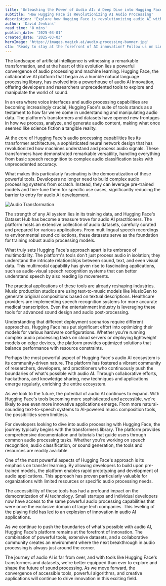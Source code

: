```yaml
---
title: 'Unleashing the Power of Audio AI: A Deep Dive into Hugging Face''s Audio Processing Revolution'
subtitle: 'How Hugging Face is Revolutionizing AI Audio Processing'
description: 'Explore how Hugging Face is revolutionizing audio AI with its powerful transformer architecture and extensive dataset hub. From speech recognition to music generation, discover how this platform is democratizing audio processing technology and fostering innovation across industries.'
author: 'David Jenkins'
read_time: '8 mins'
publish_date: '2025-03-01'
created_date: '2025-03-03'
heroImage: 'https://images.magick.ai/audio-processing-banner.jpg'
cta: 'Ready to stay at the forefront of AI innovation? Follow us on LinkedIn for the latest insights and updates on groundbreaking developments in audio AI and machine learning technology.'
---
```


The landscape of artificial intelligence is witnessing a remarkable transformation, and at the heart of this evolution lies a powerful convergence of audio processing and machine learning. Hugging Face, the collaborative AI platform that began as a humble natural language processing library, has evolved into a powerhouse of audio AI innovation, offering developers and researchers unprecedented tools to explore and manipulate the world of sound.

In an era where voice interfaces and audio processing capabilities are becoming increasingly crucial, Hugging Face's suite of tools stands as a testament to how far we've come in understanding and manipulating audio data. The platform's transformers and datasets have opened new frontages in how we process, analyze, and generate audio content, making what once seemed like science fiction a tangible reality.

At the core of Hugging Face's audio processing capabilities lies its transformer architecture, a sophisticated neural network design that has revolutionized how machines understand and process audio signals. These transformers have demonstrated remarkable versatility, handling everything from basic speech recognition to complex audio classification tasks with unprecedented accuracy.

What makes this particularly fascinating is the democratization of these powerful tools. Developers no longer need to build complex audio processing systems from scratch. Instead, they can leverage pre-trained models and fine-tune them for specific use cases, significantly reducing the barrier to entry for audio AI development.

![Audio Transformation](https://i.magick.ai/PIXE/1738406181100_magick_img.webp)

The strength of any AI system lies in its training data, and Hugging Face's Dataset Hub has become a treasure trove for audio AI practitioners. The platform hosts an extensive collection of audio datasets, carefully curated and prepared for various applications. From multilingual speech recordings to environmental sound collections, these datasets serve as the foundation for training robust audio processing models.

What truly sets Hugging Face's approach apart is its embrace of multimodality. The platform's tools don't just process audio in isolation; they understand the intricate relationships between sound, text, and even visual data. This multimodal capability has given rise to fascinating applications, such as audio-visual speech recognition systems that can better understand speech by also reading lip movements.

The practical applications of these tools are already reshaping industries. Music production studios are using text-to-music models like MusicGen to generate original compositions based on textual descriptions. Healthcare providers are implementing speech recognition systems for more accurate medical transcription. Even the entertainment industry is leveraging these tools for advanced sound design and audio post-processing.

Understanding that different deployment scenarios require different approaches, Hugging Face has put significant effort into optimizing their models for various hardware configurations. Whether you're running complex audio processing tasks on cloud servers or deploying lightweight models on edge devices, the platform provides optimized solutions that balance performance with resource constraints.

Perhaps the most powerful aspect of Hugging Face's audio AI ecosystem is its community-driven nature. The platform has fostered a vibrant community of researchers, developers, and practitioners who continuously push the boundaries of what's possible with audio AI. Through collaborative efforts, hackathons, and knowledge sharing, new techniques and applications emerge regularly, enriching the entire ecosystem.

As we look to the future, the potential of audio AI continues to expand. With Hugging Face's tools becoming more sophisticated and accessible, we're likely to see even more innovative applications emerge. From more natural-sounding text-to-speech systems to AI-powered music composition tools, the possibilities seem limitless.

For developers looking to dive into audio processing with Hugging Face, the journey typically begins with the transformers library. The platform provides comprehensive documentation and tutorials that guide users through common audio processing tasks. Whether you're working on speech recognition, audio classification, or sound generation, the tools and resources are readily available.

One of the most powerful aspects of Hugging Face's approach is its emphasis on transfer learning. By allowing developers to build upon pre-trained models, the platform enables rapid prototyping and development of audio applications. This approach has proven particularly valuable for organizations with limited resources or specific audio processing needs.

The accessibility of these tools has had a profound impact on the democratization of AI technology. Small startups and individual developers now have access to the same powerful audio processing capabilities that were once the exclusive domain of large tech companies. This leveling of the playing field has led to an explosion of innovation in audio AI applications.

As we continue to push the boundaries of what's possible with audio AI, Hugging Face's platform remains at the forefront of innovation. The combination of powerful tools, extensive datasets, and a collaborative community creates an environment where the next breakthrough in audio processing is always just around the corner.

The journey of audio AI is far from over, and with tools like Hugging Face's transformers and datasets, we're better equipped than ever to explore and shape the future of sound processing. As we move forward, the convergence of accessible tools, powerful algorithms, and creative applications will continue to drive innovation in this exciting field.
